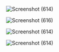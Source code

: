 ![Screenshot (614)](https://github.com/laradwicinta/tugasoop/assets/127725389/47d8a308-fe08-4191-83f2-527980b7112f)

![Screenshot (616)](https://github.com/laradwicinta/tugasoop/assets/127725389/42fe5360-e22f-4a77-a603-35e204e1840a)

![Screenshot (614)](https://github.com/laradwicinta/tugasoop/assets/127725389/13744973-84c7-4e6a-857f-0c6414a1f105)

![Screenshot (614)](https://github.com/laradwicinta/tugasoop/assets/127725389/b140df03-1e14-4a8c-a812-e26ef07ae9e6)
